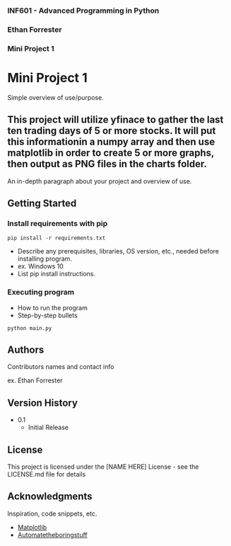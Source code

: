 ### INF601 - Advanced Programming in Python
### Ethan Forrester
### Mini Project 1


# Mini Project 1

Simple overview of use/purpose.

## This project will utilize yfinace to gather the last ten trading days of 5 or more stocks. It will put this informationin a numpy array and then use matplotlib in order to create 5 or more graphs, then output as PNG files in the charts folder.


An in-depth paragraph about your project and overview of use.

## Getting Started

### Install requirements with pip

```
pip install -r requirements.txt
```


* Describe any prerequisites, libraries, OS version, etc., needed before installing program.
* ex. Windows 10
* List pip install instructions.



### Executing program

* How to run the program
* Step-by-step bullets
```
python main.py
```

## Authors

Contributors names and contact info

ex. Ethan Forrester

## Version History


* 0.1
    * Initial Release

## License

This project is licensed under the [NAME HERE] License - see the LICENSE.md file for details

## Acknowledgments

Inspiration, code snippets, etc.
* [Matplotlib](https://matplotlib.org/)
* [Automatetheboringstuff](https://automatetheboringstuff.com/2e/chapter9/)